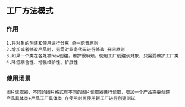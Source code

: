 ## 工厂方法模式	
### 作用
	1.将对象的创建和使用进行分离 单一职责原则
	2.增加或者修改产品时，无需对业务代码进行修改 开闭原则
	3.如果一个类在各处被new创建，维护很麻烦，使用工厂创建该对象，只需要维护工厂类
	4.降低耦合性、增强维护性、扩展性
### 使用场景
	图片读取器，不同的图片格式有不同的图片读取器进行读取，增加一个产品需要创建
	产品具体类+产品工厂具体类 在使用时再使用新工厂进行创建测试


